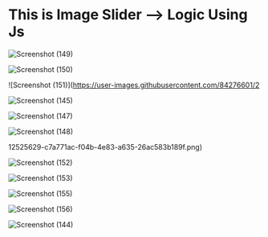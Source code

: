 ﻿# This is Image Slider --> Logic Using Js

![Screenshot (149)](https://user-images.githubusercontent.com/84276601/212525623-2a86c97c-a944-4d68-afd3-02877a243ee9.png)

![Screenshot (150)](https://user-images.githubusercontent.com/84276601/212525627-aa03611e-be08-4a01-8f70-ca44a7aa4451.png)

![Screenshot (151)](https://user-images.githubusercontent.com/84276601/2

![Screenshot (145)](https://user-images.githubusercontent.com/84276601/212525663-9b7c2736-d34f-4641-bb2e-dd8993f85398.png)

![Screenshot (147)](https://user-images.githubusercontent.com/84276601/212525664-1af0f9b1-909b-47e0-9f77-e561d3946468.png)

![Screenshot (148)](https://user-images.githubusercontent.com/84276601/212525666-010bfd77-e191-44bf-bbe0-8ab8551a2f2b.png)

12525629-c7a771ac-f04b-4e83-a635-26ac583b189f.png)

![Screenshot (152)](https://user-images.githubusercontent.com/84276601/212525631-6213b317-3cbb-4827-86a9-36029e5b5241.png)

![Screenshot (153)](https://user-images.githubusercontent.com/84276601/212525634-6341d09d-66ad-4074-b500-7f479c2ee49d.png)

![Screenshot (155)](https://user-images.githubusercontent.com/84276601/212525636-fe9e4993-d03d-4c0c-b0bd-f8bbd288ae1e.png)

![Screenshot (156)](https://user-images.githubusercontent.com/84276601/212525639-e09b094e-0507-43de-8adf-f947fd157686.png)

![Screenshot (144)](https://user-images.githubusercontent.com/84276601/212525655-8412edc6-c543-4dfd-af5d-113991be9db0.png)
